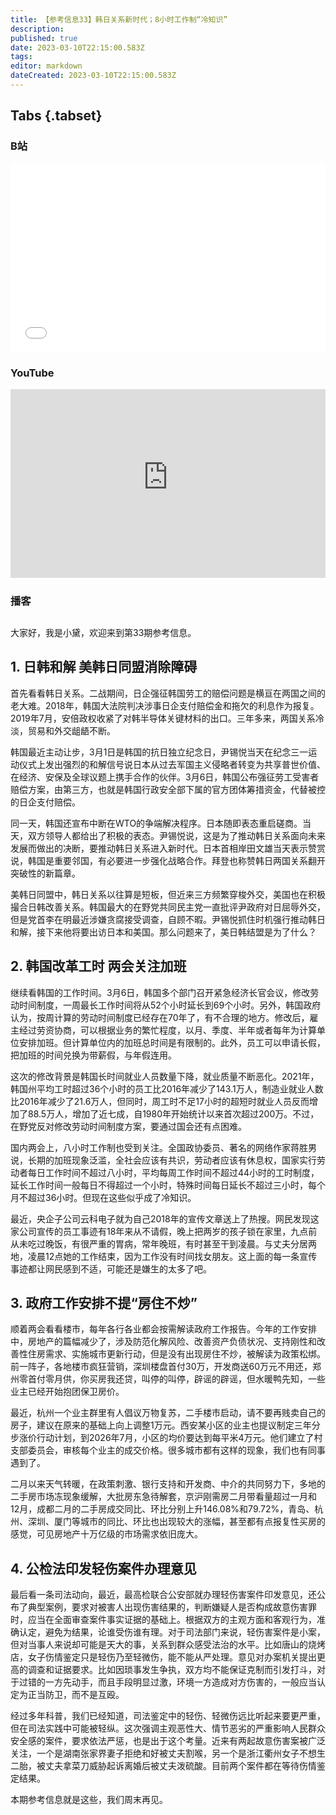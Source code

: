 ```yaml
---
title: 【参考信息33】韩日关系新时代；8小时工作制“冷知识”
description: 
published: true
date: 2023-03-10T22:15:00.583Z
tags: 
editor: markdown
dateCreated: 2023-03-10T22:15:00.583Z
---
```


## Tabs {.tabset}
### B站
<div style="position: relative; padding: 30% 45%;">
<iframe style="position: absolute; width: 100%; height: 100%; left: 0; top: 0;" src="//player.bilibili.com/player.html?&bvid=BV1gx4y1T7Et&page=1&as_wide=1&high_quality=1&danmaku=1&autoplay=0" scrolling="no" border="0" frameborder="no" framespacing="0" allowfullscreen="true"></iframe>
</div>

### YouTube
<div style="position: relative; padding: 30% 45%;">
<iframe style="position: absolute; top: 0; left: 0; width: 100%; height: 100%;" src="https://www.youtube-nocookie.com/embed/wSGAjx0uhdI" title="YouTube video player" frameborder="0" allow="accelerometer; autoplay; clipboard-write; encrypted-media; gyroscope; picture-in-picture" allowfullscreen></iframe>
</div>
  
### 播客
<div class="podcast-player"></div>

## 

大家好，我是小黛，欢迎来到第33期参考信息。

## 1. 日韩和解 美韩日同盟消除障碍

首先看看韩日关系。二战期间，日企强征韩国劳工的赔偿问题是横亘在两国之间的老大难。2018年，韩国大法院判决涉事日企支付赔偿金和拖欠的利息作为报复。2019年7月，安倍政权收紧了对韩半导体关键材料的出口。三年多来，两国关系冷淡，贸易和外交龃龉不断。

韩国最近主动让步，3月1日是韩国的抗日独立纪念日，尹锡悦当天在纪念三一运动仪式上发出强烈的和解信号说日本从过去军国主义侵略者转变为共享普世价值、在经济、安保及全球议题上携手合作的伙伴。3月6日，韩国公布强征劳工受害者赔偿方案，由第三方，也就是韩国行政安全部下属的官方团体筹措资金，代替被控的日企支付赔偿。

同一天，韩国还宣布中断在WTO的争端解决程序。日本随即表态重启磋商。当天，双方领导人都给出了积极的表态。尹锡悦说，这是为了推动韩日关系面向未来发展而做出的决断，要推动韩日关系进入新时代。日本首相岸田文雄当天表示赞赏说，韩国是重要邻国，有必要进一步强化战略合作。拜登也称赞韩日两国关系翻开突破性的新篇章。

美韩日同盟中，韩日关系以往算是短板，但近来三方频繁穿梭外交，美国也在积极撮合日韩改善关系。韩国最大的在野党共同民主党一直批评尹政府对日屈辱外交，但是党首李在明最近涉嫌贪腐接受调查，自顾不暇。尹锡悦抓住时机强行推动韩日和解，接下来他将要出访日本和美国。那么问题来了，美日韩结盟是为了什么？

## 2. 韩国改革工时 两会关注加班

继续看韩国的工作时间。3月6日，韩国多个部门召开紧急经济长官会议，修改劳动时间制度，一周最长工作时间将从52个小时延长到69个小时。另外，韩国政府认为，按周计算的劳动时间制度已经存在70年了，有不合理的地方。修改后，雇主经过劳资协商，可以根据业务的繁忙程度，以月、季度、半年或者每年为计算单位安排加班。但计算单位内的加班总时间是有限制的。此外，员工可以申请长假，把加班的时间兑换为带薪假，与年假连用。

这次的修改背景是韩国长时间就业人员数量下降，就业质量不断恶化。2021年，韩国州平均工时超过36个小时的员工比2016年减少了143.1万人，制造业就业人数比2016年减少了21.6万人，但同时，周工时不足17小时的超短时就业人员反而增加了88.5万人，增加了近七成，自1980年开始统计以来首次超过200万。不过，在野党反对修改劳动时间制度方案，要通过国会还有点困难。

国内两会上，八小时工作制也受到关注。全国政协委员、著名的网络作家蒋胜男说，长期的加班现象泛滥，全社会应该有共识，劳动者应该有休息权，国家实行劳动者每日工作时间不超过八小时，平均每周工作时间不超过44小时的工时制度，延长工作时间一般每日不得超过一个小时，特殊时间每日延长不超过三小时，每个月不超过36小时。但现在这些似乎成了冷知识。

最近，央企子公司云科电子就为自己2018年的宣传文章送上了热搜。网民发现这家公司宣传的员工事迹有18年来从不请假，晚上把两岁的孩子锁在家里，九点前从未吃过晚饭，有很严重的胃病，常年晚班，有时甚至干到凌晨。与丈夫分居两地，凌晨12点她的工作结束，因为工作没有时间找女朋友。这上面的每一条宣传事迹都让网民感到不适，可能还是嫌生的太多了吧。

## 3. 政府工作安排不提“房住不炒”

顺着两会看看楼市，每年各行各业都会按需解读政府工作报告。今年的工作安排中，房地产的篇幅减少了，涉及防范化解风险、改善资产负债状况、支持刚性和改善性住房需求、实施城市更新行动，但是没有出现房住不炒，被解读为政策松绑。前一阵子，各地楼市疯狂营销，深圳楼盘首付30万，开发商送60万元不用还，郑州零首付零月供，你买房我还贷，叫停的叫停，辟谣的辟谣，但水暖鸭先知，一些业主已经开始抱团保卫房价。

最近，杭州一个业主群里有人倡议万物复苏，二手楼市启动，请不要再贱卖自己的房子，建议在原来的基础上向上调整1万元。西安某小区的业主也提议制定三年分步涨价行动计划，到2026年7月，小区的均价要达到每平米4万元。他们建立了村支部委员会，审核每个业主的成交价格。很多城市都有这样的现象，我们也有同事遇到了。

二月以来天气转暖，在政策刺激、银行支持和开发商、中介的共同努力下，多地的二手房市场冻现象缓解，大批房东急待解套，京沪刚需房二月带看量超过一月和12月，成都二月的二手房成交同比、环比分别上升146.08%和79.72%，青岛、杭州、深圳、厦门等城市的同比、环比也出现较大的涨幅，甚至都有点报复性买房的感觉，可见房地产十万亿级的市场需求依旧庞大。

## 4. 公检法印发轻伤案件办理意见

最后看一条司法动向，最近，最高检联合公安部就办理轻伤害案件印发意见，还公布了典型案例，要求对被害人出现伤害结果的，判断嫌疑人是否构成故意伤害罪时，应当在全面审查案件事实证据的基础上。根据双方的主观方面和客观行为，准确认定，避免为结果，论谁受伤谁有理。对于司法部门来说，轻伤害案件是小案，但对当事人来说却可能是天大的事，关系到群众感受法治的水平。比如唐山的烧烤店，女子伤情鉴定只是轻伤乃至轻微伤，能不能从严处理。意见对办案机关提出更高的调查和证据要求。比如因琐事发生争执，双方均不能保证克制而引发打斗，对于过错的一方先动手，而且手段明显过激，环境一方造成对方伤害的，一般应当认定为正当防卫，而不是互殴。

经过多年科普，我们已经知道，司法鉴定中的轻伤、轻微伤远比听起来要更严重，但在司法实践中可能被轻纵。这次强调主观恶性大、情节恶劣的严重影响人民群众安全感的案件，要求依法严惩，也是出于这个考量。近来有两起故意伤害案被广泛关注，一个是湖南张家界妻子拒绝和好被丈夫割喉，另一个是浙江衢州女子不想生二胎，被丈夫拿菜刀威胁起诉离婚后被丈夫泼硫酸。目前两个案件都在等待伤情鉴定结果。

本期参考信息就是这些，我们周末再见。
